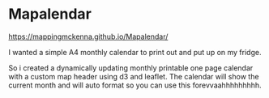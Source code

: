 # Mapalendar

https://mappingmckenna.github.io/Mapalendar/

I wanted a simple A4 monthly calendar to print out and put up on my fridge. 

So i created a dynamically updating monthly printable one page calendar with a custom map header using d3 and leaflet.
The calendar will show the current month and will auto format so you can use this forevvaahhhhhhhhh.
